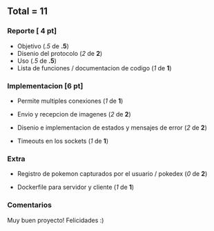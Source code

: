 ## Total = 11

### Reporte [ 4 pt]
- Objetivo (*.5* de **.5**) 
- Disenio del protocolo (*2* de **2**)
- Uso (*.5* de **.5**) 
- Lista de funciones / documentacion de codigo (*1* de **1**)

### Implementacion [6 pt]

-  Permite multiples conexiones (*1* de **1**)

-  Envio y recepcion de imagenes (*2* de **2**)

-  Disenio e implementacion de estados y mensajes de error (*2* de **2**) 

-  Timeouts en los sockets (*1* de **1**) 

### Extra

- Registro de pokemon capturados por el usuario / pokedex (*0* de **2**)

- Dockerfile para servidor y cliente (*1* de **1**) 

### Comentarios

Muy buen proyecto! Felicidades :)
